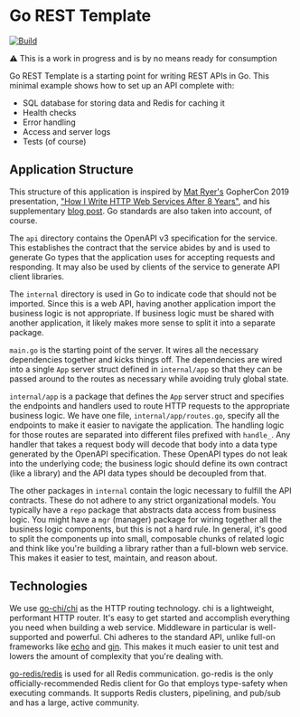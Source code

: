 # Go REST Template
[![Build](https://github.com/jaredpetersen/go-rest-template/actions/workflows/build.yaml/badge.svg)](https://github.com/jaredpetersen/go-rest-template/actions/workflows/build.yaml)

⚠️ This is a work in progress and is by no means ready for consumption

Go REST Template is a starting point for writing REST APIs in Go. This minimal example shows how to set up an API
complete with:
- SQL database for storing data and Redis for caching it
- Health checks
- Error handling
- Access and server logs
- Tests (of course)

## Application Structure
This structure of this application is inspired by [Mat Ryer's](https://github.com/matryer) GopherCon 2019 presentation,
["How I Write HTTP Web Services After 8 Years"](https://www.youtube.com/watch?v=rWBSMsLG8po), and his supplementary
[blog post](https://pace.dev/blog/2018/05/09/how-I-write-http-services-after-eight-years.html). Go standards are also
taken into account, of course.

The `api` directory contains the OpenAPI v3 specification for the service. This establishes the contract that the
service abides by and is used to generate Go types that the application uses for accepting requests and responding. It
may also be used by clients of the service to generate API client libraries.

The `internal` directory is used in Go to indicate code that should not be imported. Since this is a web API, having
another application import the business logic is not appropriate. If business logic must be shared with another
application, it likely makes more sense to split it into a separate package.

`main.go` is the starting point of the server. It wires all the necessary dependencies together and kicks things off.
The dependencies are wired into a single `App` server struct defined in `internal/app` so that they can be passed
around to the routes as necessary while avoiding truly global state.

`internal/app` is a package that defines the `App` server struct and specifies the endpoints and handlers used to route
HTTP requests to the appropriate business logic. We have one file, `internal/app/routes.go`, specify all the endpoints
to make it easier to navigate the application. The handling logic for those routes are separated into different files
prefixed with `handle_`. Any handler that takes a request body will decode that body into a data type generated by the
OpenAPI specification. These OpenAPI types do not leak into the underlying code; the business logic should define its
own contract (like a library) and the API data types should be decoupled from that.

The other packages in `internal` contain the logic necessary to fulfill the API contracts. These do not adhere to any
strict organizational models. You typically have a `repo` package that abstracts data access from business logic. You
might have a `mgr` (manager) package for wiring together all the business logic components, but this is not a hard
rule. In general, it's good to split the components up into small, composable chunks of related logic and think like
you're building a library rather than a full-blown web service. This makes it easier to test, maintain, and reason
about.

## Technologies
We use [go-chi/chi](https://github.com/go-chi/chi) as the HTTP routing technology. chi is a lightweight, performant
HTTP router. It's easy to get started and accomplish everything you need when building a web service. Middleware in
particular is well-supported and powerful. Chi adheres to the standard API, unlike full-on frameworks like
[echo](https://echo.labstack.com/) and [gin](https://github.com/gin-gonic/gin). This makes it much easier to unit test
and lowers the amount of complexity that you're dealing with.

[go-redis/redis](https://github.com/go-redis/redis) is used for all Redis communication. go-redis is the only
officially-recommended Redis client for Go that employs type-safety when executing commands. It supports Redis
clusters, pipelining, and pub/sub and has a large, active community.
